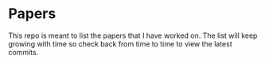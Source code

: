 # Papers
This repo is meant to list the papers that I have worked on. The list will keep growing with time so check back from time to time to view the latest commits.
